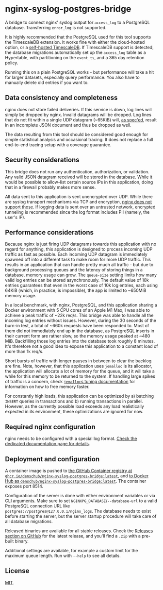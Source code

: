 # nginx-syslog-postgres-bridge

A bridge to connect nginx' syslog output for `access_log` to a PostgreSQL database. Transferring `error_log` is not supported.

It is highly recommended that the PostgreSQL used for this tool supports the TimescaleDB extension. It works fine with either the cloud-hosted option, or a [self-hosted TimescaleDB][selfhosted-timescale]. If TimescaleDB support is detected, the database migrations automatically set up the `access_log` table as a Hypertable, with partitioning on the `event_ts`, and a 365 day retention policy.

Running this on a plain PostgreSQL works - but performance will take a hit for larger datasets, especially query performance. You also have to manually delete old entries if you want to.

## Data consistency and completeness

nginx does not store failed deliveries. If this service is down, log lines will simply be dropped by nginx. Invalid datagrams will be dropped. Log lines that do not fit within a single UDP datagram (~65KiB) will, [as spec'ed][rfc5426], result in an incomplete JSON document and thus be dropped as well.

The data resulting from this tool should be considered good enough for simple statistical analysis and occasional tracing. It does not replace a full end-to-end tracing setup with a coverage guarantee.

## Security considerations

This bridge does not run any authentication, authorization, or validation. Any valid JSON datagram received will be stored in the database. While it would be possible to allow-list certain source IPs in this application, doing that in a firewall probably makes more sense.

All data sent to this application is sent unencrypted over UDP. While there are syslog transport mechanisms via TCP and encryption, [nginx does not support those][nginx-syslog]. If logging data is sent over an untrusted network, encrypted tunneling is recommended since the log format includes PII (namely, the user's IP).

## Performance considerations

Because nginx is just firing UDP datagrams towards this application with no regard for anything, this application is designed to process incoming UDP traffic as fast as possible. Each incoming UDP datagram is immediately spawned off into a different task to make room for more UDP traffic. This results in an application that can handle pretty much all traffic - but due to background processing queues and the latency of storing things in a database, memory usage can grow. The `queue-size` setting limits how many valid log entries can be stored asynchronously. The default value of 10k entries guarantees that even in the worst case of 10k log entries, each using 64KiB (which, in practice, is impossible), the app is limited to ~650MiB memory usage.

In a local benchmark, with nginx, PostgreSQL, and this application sharing a Docker environment with 5 CPU cores of an Apple M1 Max, I was able to achieve a peak traffic of ~22k req/s. This bridge was able to handle all the incoming log entries without issues. However, during the 30 seconds of the burn-in test, a total of ~660k requests have been responded to. Most of them did not immediately end up in the database, as PostgreSQL inserts in their current form are rather slow, so the memory usage peaked at ~480 MiB. Backfilling those log entries into the database took roughly 8 minutes. It's therefore not a good idea to expose this application to a constant load of more than 1k req/s.

Short bursts of traffic with longer pauses in between to clear the backlog are fine. Note, however, that this application uses `jemalloc` is its allocator, the application will allocate a lot of memory for the queue, and it will take a while for this memory to be returned to the system. If handling large spikes of traffic is a concern, check [`jemalloc`s tuning documentation][jemalloc-tuning] for information on how to free memory faster.

For constantly high loads, this application can be optimized by a) batching `INSERT` queries in transactions and b) running transactions in parallel. However, as the currently possible load exceeds any load realistically expected in its environment, these optimizations are ignored for now.

## Required nginx configuration

nginx needs to be configured with a special log format. [Check the dedicated documentation page for details](./docs/nginx_config.md).

## Deployment and configuration

A container image is pushed to [the GitHub Container registry at `ghcr.io/denschub/nginx-syslog-postgres-bridge:latest`][ghcr], and [to Docker Hub as `denschub/nginx-syslog-postgres-bridge:latest`][dockerhub]. The container exposes port 8514.

Configuration of the server is done with either environment variables or via CLI arguments. Make sure to set `NGINXPG_DATABASE`/`--database-url` to a valid PostgreSQL connection URL like `postgres://postgres@127.0.0.1/nginx_logs`. The database needs to exist before starting the server, but the server startup procedure will take care of all database migrations.

Released binaries are available for all stable releases. Check the [Releases section on GitHub][github-releases] for the latest release, and you'll find a `.zip` with a pre-built binary.

Additional settings are available, for example a custom limit for the maximum queue length. Run with `--help` to see all details.

## License

[MIT](/LICENSE).

[dockerhub]: https://hub.docker.com/repository/docker/denschub/nginx-syslog-postgres-bridge/general
[ghcr]: https://github.com/denschub/nginx-syslog-postgres-bridge/pkgs/container/nginx-syslog-postgres-bridge
[github-releases]: https://github.com/denschub/nginx-syslog-postgres-bridge/releases
[jemalloc-tuning]: https://github.com/jemalloc/jemalloc/blob/dev/TUNING.md
[nginx-syslog]: https://nginx.org/en/docs/syslog.html
[rfc5426]: https://www.rfc-editor.org/rfc/rfc5426
[selfhosted-timescale]: https://docs.timescale.com/self-hosted/latest
